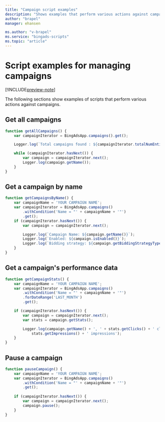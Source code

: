 ```yaml
---
title: "Campaign script examples"
description: "Shows examples that perform various actions against campaigns."
author: "brapel"
manager: ehansen

ms.author: "v-brapel"
ms.service: "bingads-scripts"
ms.topic: "article"
---
```


# Script examples for managing campaigns

[!INCLUDE[preview-note](../includes/preview-note.md)]

The following sections show examples of scripts that perform various actions against campaigns.


## Get all campaigns
```javascript
function getAllCampaigns() {
    var campaignIterator = BingAdsApp.campaigns().get();

    Logger.log(`Total campaigns found : ${campaignIterator.totalNumEntities()}`);

    while (campaignIterator.hasNext()) {
        var campaign = campaignIterator.next();
        Logger.log(campaign.getName());
    }
}
```

## Get a campaign by name
```javascript
function getCampaignsByName() {
    var campaignName = 'YOUR CAMPAIGN NAME';
    var campaignIterator = BingAdsApp.campaigns()
        .withCondition('Name = "' + campaignName + '"')
        .get();
    if (campaignIterator.hasNext()) {
        var campaign = campaignIterator.next();

        Logger.log(`Campaign Name: ${campaign.getName()}`);
        Logger.log(`Enabled: ${campaign.isEnabled()}`);
        Logger.log(`Bidding strategy: ${campaign.getBiddingStrategyType()}`);
    }
}
```

## Get a campaign's performance data
```javascript
function getCampaignStats() {
    var campaignName = 'YOUR CAMPAIGN NAME';
    var campaignIterator = BingAdsApp.campaigns()
        .withCondition('Name = "' + campaignName + '"')
        .forDateRange('LAST_MONTH')
        .get();

    if (campaignIterator.hasNext()) {
        var campaign = campaignIterator.next();
        var stats = campaign.getStats();

        Logger.log(campaign.getName() + ', ' + stats.getClicks() + ' clicks, ' +
            stats.getImpressions() + ' impressions');
    }
}
```

## Pause a campaign
```javascript
function pauseCampaign() {
    var campaignName = 'YOUR CAMPAIGN NAME';
    var campaignIterator = BingAdsApp.campaigns()
        .withCondition('Name = "' + campaignName + '"')
        .get();
        
    if (campaignIterator.hasNext()) {
        var campaign = campaignIterator.next();
        campaign.pause();
    }
}
```

<!--
## Get a campaign's device bid modifiers
```javascript
function getCampaignBidModifiers() {
  var campaignName = 'YOUR CAMPAIGN NAME';
  var campaignIterator = BingAdsApp.campaigns()
      .withCondition('Name = "' + campaignName + '"')
      .get();
  if (campaignIterator.hasNext()) {
    var campaign = campaignIterator.next();
    Logger.log('Campaign name: ' + campaign.getName());

    var platformIterator = campaign.targeting().platforms().get();
    while (platformIterator.hasNext()) {
      var platform = platformIterator.next();
      Logger.log(platform.getName() + ' bid modifier: ' +
          platform.getBidModifier());
    }
  }
```
-->